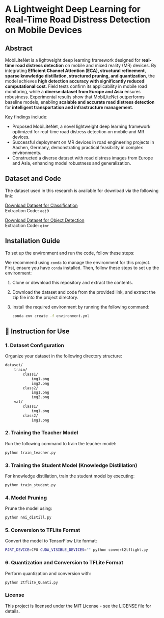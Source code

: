# A Lightweight Deep Learning for Real-Time Road Distress Detection on Mobile Devices

## Abstract
MobiLiteNet is a lightweight deep learning framework designed for **real-time road distress detection** on mobile and mixed reality (MR) devices. By integrating **Efficient Channel Attention (ECA), structural refinement, sparse knowledge distillation, structured pruning, and quantization**, the model achieves **high detection accuracy with significantly reduced computational cost**. Field tests confirm its applicability in mobile road monitoring, while a **diverse dataset from Europe and Asia** ensures robustness. Experimental results show that MobiLiteNet outperforms baseline models, enabling **scalable and accurate road distress detection** for **intelligent transportation and infrastructure management**.


Key findings include:
- Proposed MobiLiteNet, a novel lightweight deep learning framework optimized for real-time road distress detection on mobile and MR devices.  
- Successful deployment on MR devices in road engineering projects in Aachen, Germany, demonstrating practical feasibility in complex environments.  
- Constructed a diverse dataset with road distress images from Europe and Asia, enhancing model robustness and generalization.  

## Dataset and Code
The dataset used in this research is available for download via the following link:

[Download Dataset for Classification](https://pan.baidu.com/s/1ZO0rKhjO_f2OE5SWqxbbjg)  
Extraction Code: `aej9`

[Download Dataset for Object Detection](https://pan.baidu.com/s/1evnkLWYLZ9VKDcnH5ueqHQ)  
Extraction Code: `qimr`

## Installation Guide

To set up the environment and run the code, follow these steps:

We recommend using `conda` to manage the environment for this project. First, ensure you have `conda` installed. Then, follow these steps to set up the environment:

1. Clone or download this repository and extract the contents.
2. Download the dataset and code from the provided link, and extract the zip file into the project directory.

3. Install the required environment by running the following command:

   ```bash
   conda env create -f environment.yml

## 🚀 Instruction for Use

###  1. Dataset Configuration
Organize your dataset in the following directory structure:

   ```bash
   dataset/
       train/
           class1/
               img1.png
               img2.png
           class2/
               img1.png
               img2.png
       val/
           class1/
               img1.png
           class2/
               img1.png
   ```

###  2. Training the Teacher Model
Run the following command to train the teacher model:
   ```bash
python train_teacher.py
   ```

###  3. Training the Student Model (Knowledge Distillation)
For knowledge distillation, train the student model by executing:
   ```bash
python train_student.py
   ```

###  4. Model Pruning
Prune the model using:
   ```bash
python nni_distill.py
   ```

###  5. Conversion to TFLite Format
Convert the model to TensorFlow Lite format:
   ```bash
PJRT_DEVICE=CPU CUDA_VISIBLE_DEVICES="" python convert2tflight.py
   ```

###  6. Quantization and Conversion to TFLite Format
Perform quantization and conversion with:
   ```bash
python 2tflite_Quanti.py
   ```

###  License
This project is licensed under the MIT License - see the LICENSE file for details.

